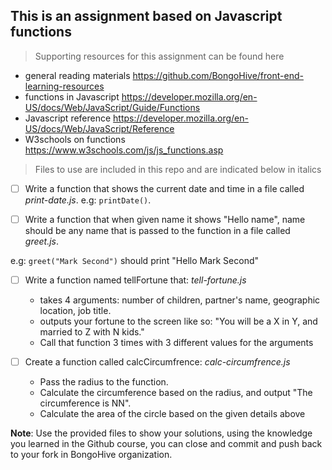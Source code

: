 ## This is an assignment based on Javascript functions

> Supporting resources for this assignment can be found here   

- general reading materials https://github.com/BongoHive/front-end-learning-resources
- functions in Javascript https://developer.mozilla.org/en-US/docs/Web/JavaScript/Guide/Functions
- Javascript reference https://developer.mozilla.org/en-US/docs/Web/JavaScript/Reference
- W3schools on functions https://www.w3schools.com/js/js_functions.asp

> Files to use are included in this repo and are indicated below in italics

- [ ] Write a function that shows the current date and time in a file called *print-date.js*. e.g: `printDate()`. 

- [ ] Write a function that when given name it shows "Hello name", name should be any name that is passed to the function in a file called *greet.js*.

 e.g: `greet("Mark Second")` should print "Hello Mark Second"  
- [ ] Write a function named tellFortune that:  *tell-fortune.js*
    - takes 4 arguments: number of children, partner's name, geographic location, job title.
    - outputs your fortune to the screen like so: "You will be a X in Y, and married to Z with N kids."
    - Call that function 3 times with 3 different values for the arguments
    
- [ ] Create a function called calcCircumfrence: *calc-circumfrence.js*
    - Pass the radius to the function.
    - Calculate the circumference based on the radius, and output "The circumference is NN".
    - Calculate the area of the circle based on the given details above

**Note**: Use the provided files to show your solutions, using the knowledge you learned in the Github course, you can close and commit and push back to your fork in BongoHive organization.

